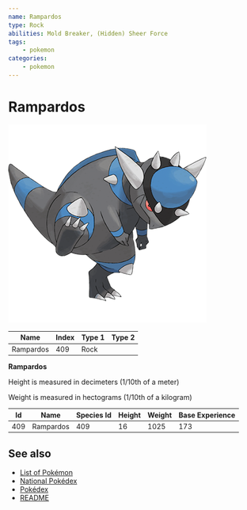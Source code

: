 ```yaml
---
name: Rampardos
type: Rock
abilities: Mold Breaker, (Hidden) Sheer Force
tags:
    - pokemon
categories:
    - pokemon
---
```


# Rampardos


![Rampardos](images/409.png)

| **Name** | **Index** | **Type 1** | **Type 2** |
|----|----|----|----|
| Rampardos | 409 | Rock  |  |

**Rampardos** 


Height is measured in decimeters (1/10th of a meter)

Weight is measured in hectograms (1/10th of a kilogram)

| **Id** | **Name** | **Species Id** | **Height** | **Weight** | **Base Experience** |
|--------|----------|----------------|------------|------------|---------------------|
| 409 | Rampardos | 409 | 16 | 1025 | 173 |


## See also

- [List of Pokémon](../pokemon.md)
- [National Pokédex](../national_pokedex.md)
- [Pokédex](../pokedex.md)
- [README](../README.md)
